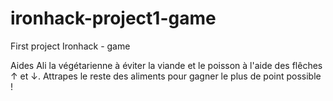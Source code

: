 # ironhack-project1-game
First project Ironhack - game

Aides Ali la végétarienne à éviter la viande et le poisson à l'aide des flêches ↑ et ↓.
Attrapes le reste des aliments pour gagner le plus de point possible !
